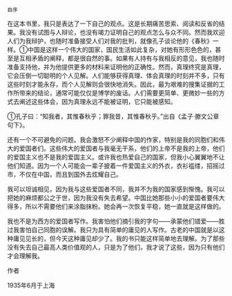     自序 

   在这本书里，我只是表达了一下自己的观点。这是长期痛苦思索、阅读和反省的结果。我没有试图与人辩论，也没有竭力证明自己的观点怎么与众不同。然而我欢迎人们为我辩护，也随时准备接受人们对我的批判，就像孔子谈论他的《春秋》一样。①中国是这样一个伟大的国家，国民生活如此复杂，对她有形形色色的，甚至是互相矛盾的阐释，都是很自然的事。如果有人持有与我相反的意见，我也随时准备支持他，并为他提供更多的材料来证明他的正确性。然而，真理终究是真理，它会压倒一切聪明的个人见解。人们能够获得真理、体会真理的时刻并不多，只有这些时刻才能永存，而个人见解则会很快地消失。因此，最为艰难的搜集证据的工作所带来的结论，通常可能仅仅是博学的废话。人们需要更简单、更微妙一些的方式去阐述这些体会，因为真理永远不能被证明，它只能被感知。

   ①孔子曰：“知我者，其惟春秋乎；罪我昔，其惟春秋乎。”出自《孟子·滕文公章句下》。

   还有一个不可避免的问题。我会激怒不少阐释中国的作家，特别是我的同胞们和伟大的爱国者们。这些伟大的爱国者与我毫无干系，他们的上帝不是我的上帝，他们的爱国主义也不是我的爱国主义。或许我也热爱自己的国家，但我小心翼翼地不让他们知道。因为一个人可能会一辈子披着一件爱国主义的外衣，衣衫褴缕，招摇过市，不仅在中国，而且到国外去炫耀自己。

   我可以坦诚相见，因为我与这些爱国者不同，我并不为我的国家感到惭愧。我可以把她的麻烦都公之于世，因为我没有失去希望。中国比她那些小小的爱国者要伟大得多，所以不需要他们来涂脂抹粉。她会再一次恢复平稳，她一直就是这样做的。

   我也不是为西方的爱国者写作。我害怕他们摘引我的字句——承蒙他们错爱——胜过我害怕自己同胞的误解。我只为具有简单的庸见的人写作。古老的中国就是以这种庸见见长的，但今天这种庸见却少了。我的书只能这样简单地去理解。为了那些没有失去自己最高人类价值观的人，只是为了他们，我才说了这些，因为只有他们才会理解我。

   作者

   1935年6月于上海

